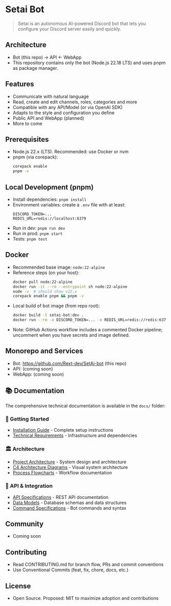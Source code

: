 # Setai Bot

> Setai is an autonomous AI-powered Discord bot that lets you configure your Discord server easily and quickly.

## Architecture
- Bot (this repo) → API ← WebApp
- This repository contains only the bot (Node.js 22.18 LTS) and uses pnpm as package manager.

## Features
- Communicate with natural language
- Read, create and edit channels, roles, categories and more
- Compatible with any API/Model (or via OpenAI SDK)
- Adapts to the style and configuration you define
- Public API and WebApp (planned)
- More to come

## Prerequisites
- Node.js 22.x (LTS). Recommended: use Docker or nvm
- pnpm (via corepack):
  ```bash
  corepack enable
  pnpm -v
  ```

## Local Development (pnpm)
- Install dependencies: `pnpm install`
- Environment variables: create a `.env` file with at least:
  ```
  DISCORD_TOKEN=...
  REDIS_URL=redis://localhost:6379
  ```
- Run in dev: `pnpm run dev`
- Run in prod: `pnpm start`
- Tests: `pnpm test`

## Docker
- Recommended base image: `node:22-alpine`
- Reference steps (on your host):
  ```bash
  docker pull node:22-alpine
  docker run -it --rm --entrypoint sh node:22-alpine
  node -v  # should show v22.x
  corepack enable pnpm && pnpm -v
  ```
- Local build of bot image (from repo root):
  ```bash
  docker build -t setai-bot:dev .
  docker run --rm -e DISCORD_TOKEN=... -e REDIS_URL=redis://redis:6379 setai-bot:dev
  ```
- Note: GitHub Actions workflow includes a commented Docker pipeline; uncomment when you have secrets and image defined.

## Monorepo and Services
- Bot: https://github.com/Rext-dev/SetAi-bot (this repo)
- API: (coming soon)
- WebApp: (coming soon)

## 📚 Documentation

The comprehensive technical documentation is available in the `docs/` folder:

### 🚀 Getting Started
- [Installation Guide](docs/requirements/installation-guide.md) - Complete setup instructions
- [Technical Requirements](docs/requirements/technical-requirements.md) - Infrastructure and dependencies

### 🏛️ Architecture
- [Project Architecture](docs/architecture/project-architecture.md) - System design and architecture
- [C4 Architecture Diagrams](docs/diagrams/README.md) - Visual system architecture
- [Process Flowcharts](docs/diagrams/process-flowcharts.md) - Workflow documentation

### 🔌 API & Integration
- [API Specifications](docs/api/api-specifications.md) - REST API documentation
- [Data Models](docs/api/data-models.md) - Database schemas and data structures
- [Command Specifications](docs/requirements/command-specifications.md) - Bot commands and syntax

## Community
- Coming soon

## Contributing
- Read CONTRIBUTING.md for branch flow, PRs and commit conventions
- Use Conventional Commits (feat, fix, chore, docs, etc.)

## License
- Open Source. Proposed: MIT to maximize adoption and contributions